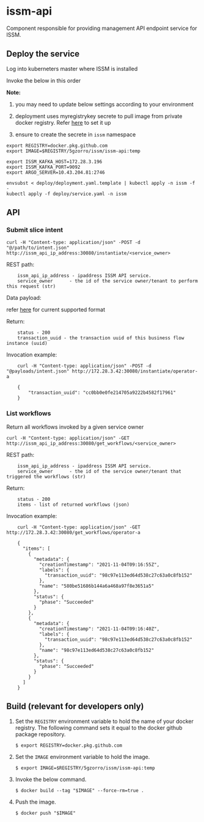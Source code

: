 # issm-api

Component responsible for providing management API endpoint service for ISSM.

## Deploy the service

Log into kuberneters master where ISSM is installed

Invoke the below in this order

**Note:**

1. you may need to update below settings according to your environment

1. deployment uses myregistrykey secrete to pull image from private docker registry. Refer [here](https://github.com/5GZORRO/infrastructure/blob/master/docs/kubernetes-private-dockerregistry.md) to set it up

1. ensure to create the secrete in `issm` namespace

```
export REGISTRY=docker.pkg.github.com
export IMAGE=$REGISTRY/5gzorro/issm/issm-api:temp

export ISSM_KAFKA_HOST=172.28.3.196
export ISSM_KAFKA_PORT=9092
export ARGO_SERVER=10.43.204.81:2746
```

```
envsubst < deploy/deployment.yaml.template | kubectl apply -n issm -f -
kubectl apply -f deploy/service.yaml -n issm
```

## API

### Submit slice intent

```
curl -H "Content-type: application/json" -POST -d "@/path/to/intent.json" http://issm_api_ip_address:30080/instantiate/<service_owner>
```

REST path:

```
    issm_api_ip_address - ipaddress ISSM API service.
    service_owner      - the id of the service owner/tenant to perform this request (str)
```

Data payload:

refer [here](payloads/intent.md) for current supported format

Return:

```
    status - 200
    transaction_uuid - the transaction uuid of this business flow instance (uuid)
```

Invocation example:

```
    curl -H "Content-type: application/json" -POST -d "@payloads/intent.json" http://172.28.3.42:30080/instantiate/operator-a

    {
        "transaction_uuid": "cc0bb0e0fe214705a9222b4582f17961"
    }
```

### List workflows

Return all workflows invoked by a given service owner

```
curl -H "Content-type: application/json" -GET http://issm_api_ip_address:30080/get_workflows/<service_owner>
```

REST path:

```
    issm_api_ip_address - ipaddress ISSM API service.
    service_owner      - the id of the service owner/tenant that triggered the workflows (str)
```

Return:

```
    status - 200
    items - list of returned workflows (json)
```


Invocation example:

```
    curl -H "Content-type: application/json" -GET http://172.28.3.42:30080/get_workflows/operator-a

    {
      "items": [
        {
          "metadata": {
            "creationTimestamp": "2021-11-04T09:16:55Z",
            "labels": {
              "transaction_uuid": "98c97e113ed64d538c27c63a0c8fb152"
            },
            "name": "580be51686b144a6a468a97f8e3651a5"
          },
          "status": {
            "phase": "Succeeded"
          }
        },
        {
          "metadata": {
            "creationTimestamp": "2021-11-04T09:16:40Z",
            "labels": {
              "transaction_uuid": "98c97e113ed64d538c27c63a0c8fb152"
            },
            "name": "98c97e113ed64d538c27c63a0c8fb152"
          },
          "status": {
            "phase": "Succeeded"
          }
        }
      ]
    }
```

## Build (**relevant for developers only**)

1.  Set the `REGISTRY` environment variable to hold the name of your docker registry. The following command sets it
    equal to the docker github package repository.

    ```
    $ export REGISTRY=docker.pkg.github.com
    ```

1.  Set the `IMAGE` environment variable to hold the image.

    ```
    $ export IMAGE=$REGISTRY/5gzorro/issm/issm-api:temp
    ```

1.  Invoke the below command.

    ```
    $ docker build --tag "$IMAGE" --force-rm=true .
    ```

1.  Push the image.

    ```
    $ docker push "$IMAGE"
    ```
